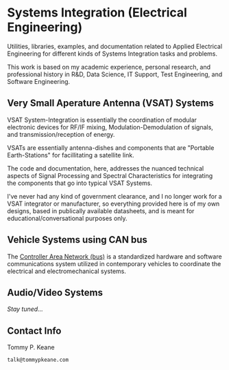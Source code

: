 # Systems Integration (Electrical Engineering)

Utilities, libraries, examples, and documentation related to Applied Electrical Engineering for different kinds of Systems Integration tasks and problems.

This work is based on my academic experience, personal research, and professional history in R&D, Data Science, IT Support, Test Engineering, and Software Engineering.

## Very Small Aperature Antenna (VSAT) Systems

VSAT System-Integration is essentially the coordination of modular electronic devices for RF/IF mixing, Modulation-Demodulation of signals, and  transmission/reception of energy.

VSATs are essentially antenna-dishes and components that are "Portable Earth-Stations" for facillitating a satellite link.

The code and documentation, here, addresses the nuanced technical aspects of Signal Processing and Spectral Characteristics for integrating the components that go into typical VSAT Systems.

I've never had any kind of government clearance, and I no longer work for a VSAT integrator or manufacturer, so everything provided here is of my own designs, based in publically available datasheets, and is meant for educational/conversational purposes only.

## Vehicle Systems using CAN bus

The [Controller Area Network (bus)](https://en.wikipedia.org/wiki/CAN_bus) is a standardized hardware and software communications system utilized in contemporary vehicles to coordinate the electrical and electromechanical systems.

## Audio/Video Systems

_Stay tuned..._


## Contact Info

Tommy P. Keane

`talk@tommypkeane.com`


